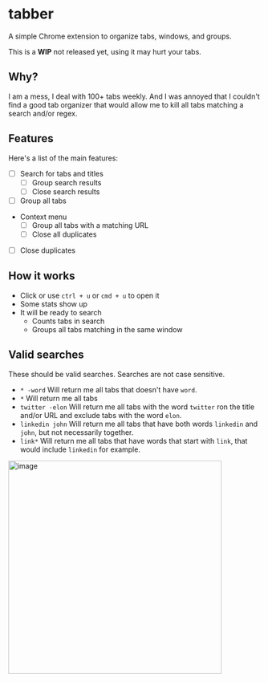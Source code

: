 # tabber

A simple Chrome extension to organize tabs, windows, and groups. 

This is a **WIP** not released yet, using it may hurt your tabs. 

## Why? 
I am a mess, I deal with 100+ tabs weekly. And I was annoyed that I couldn't find a good tab organizer that would allow me to kill all tabs matching a search and/or regex. 

## Features

Here's a list of the main features:

* [ ] Search for tabs and titles 
  * [ ] Group search results
  * [ ] Close search results
* [ ] Group all tabs
* Context menu
  * [ ] Group all tabs with a matching URL
  * [ ] Close all duplicates
* [ ] Close duplicates

## How it works

* Click or use `ctrl + u` or `cmd + u` to open it
* Some stats show up
* It will be ready to search
  * Counts tabs in search
  * Groups all tabs matching in the same window 


## Valid searches

These should be valid searches. Searches are not case sensitive. 

* `* -word`
Will return me all tabs that doesn't have `word`.
* `*`
Will return me all tabs
* `twitter -elon`
Will return me all tabs with the word `twitter` ron the title and/or URL and exclude tabs with the word `elon`.
* `linkedin john`
Will return me all tabs that have both words `linkedin` and `john`, but not necessarily together.
* `link*` 
Will return me all tabs that have words that start with `link`, that would include `linkedin` for example. 

<img width="425" alt="image" src="https://user-images.githubusercontent.com/1311402/236884510-553cc591-6f50-4cbc-ab51-8d922be93f8f.png">

